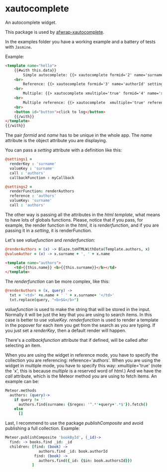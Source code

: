 xautocomplete
=============

An autocomplete widget.

This package is used by [afwrap-xautocomplete](https://github.com/miguelalarcos/afwrap-xautocomplete).

In the examples folder you have a working example and a battery of tests with ```Jasmine```.

Example:

```html
<template name="hello">
    {{#with this.data}}
        Simple autocomplete: {{> xautocomplete formid='2' name='surname' settings='settings1'}}
    <br>
        Reference: {{> xautocomplete formid='3' name='authorId' settings='settings2'}}
    <br>
        Multiple: {{> xautocomplete xmultiple='true' formid='4' name='surnames' valuefunction='valueAuthor' renderfunction='renderAuthors' call='authors' callbackfunction="myCallback"}}
    <br>
        Multiple reference: {{> xautocomplete  xmultiple='true' reference='authors' formid='5' name='authorsId' valuefunction='valueAuthor' renderfunction='renderAuthors' call='authors'}}
    <br>
    <button id="button">click to log</button>
    {{/with}}
</template>
{{/with}}
```

The pair *formid* and *name* has to be unique in the whole app. The *name* attribute is the object attribute you are displaying.

You can pass a *setting* attribute with a definition like this:
```coffee
@settings1 =
  renderKey : 'surname'
  valueKey : 'surname'
  call : 'authors'
  callbackFunction : myCallback

@settings2 =
  renderFunction: renderAuthors
  reference : 'authors'
  valueKey: 'surname'
  call : 'authors'
```

The other way is passing all the attributes in the *html template*, what means to have lots of globals functions. Please, notice that if you pass, for example, the render function in the *html*, it is *renderfunction*, and if you are passing it in a *setting*, it is renderFunction.

Let's see *valuefunction* and *renderfunction*:

```coffee
@renderAuthors = (x) -> Blaze.toHTMLWithData(Template.authors, x)
@valueAuthor = (x) -> x.surname + ', ' + x.name
```

```html
<template name="authors">
    <td>{{this.name}} <b>{{this.surname}}</b></td>
</template>
```

The *renderfunction* can be more complex, like this:

```coffee
@renderAuthors = (x, query) ->
  txt = '<td>' +x.name + ' ' + x.surname+ '</td>'
  txt.replace(query, "<b>$&</b>")
```

*valuefunction* is used to make the string that will be stored in the input. Normally it will be just the key that you are using to search items. In this case is better to use *valueKey*.
*renderfunction* is used to render a template in the popover for each item you get from the search as you are typing. If you just set a *renderKey*, then a default render will happen.

There's a *callbackfunction* attribute that if defined, will be called after selecting an item.

When you are using the widget in reference mode, you have to specify the collection you are referencing: reference='authors'.
When you are using the widget in multiple mode, you have to specify this way: xmultiple='true' (note the 'x', this is because *multiple* is a reserved word of *html*.)
And we have the *call* attribute, which is the Meteor method you are using to fetch items. An example can be:

```coffee
Meteor.methods
  authors: (query)->
    if query != ''
      authors.find(surname: {$regex: '^.*'+query+'.*$'}).fetch()
    else
      []
```

Last, I recommend to use the package *publishComposite* and avoid publishing a full collection. Example:

```coffee
Meteor.publishComposite 'bookById', (_id)->
  find: -> books.find _id: _id
  children: [find: (book) ->
               authors.find _id: book.authorId
             find: (book) ->
               authors.find({_id: {$in: book.authorsId}})
            ]
```